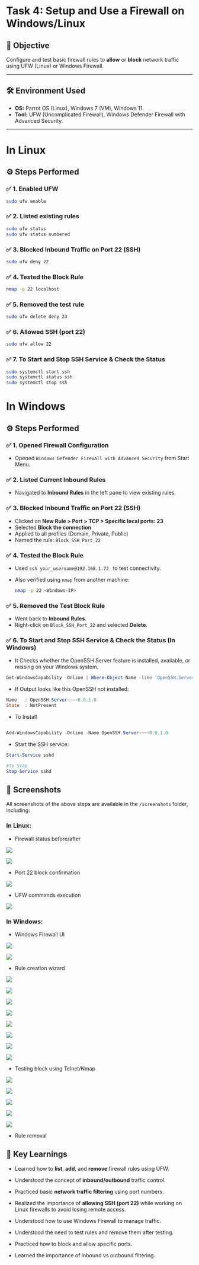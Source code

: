 # Task 4: Setup and Use a Firewall on Windows/Linux

## 🎯 Objective

Configure and test basic firewall rules to **allow** or **block** network traffic using UFW (Linux) or Windows Firewall.

---

## 🛠️ Environment Used

- **OS:** Parrot OS (Linux), Windows 7 (VM), Windows 11.
- **Tool:** UFW (Uncomplicated Firewall),  Windows Defender Firewall with Advanced Security.


---

# In Linux

## ⚙️ Steps Performed

### ✅ 1. Enabled UFW

```bash
sudo ufw enable
```

### ✅ 2. Listed existing rules

```bash
sudo ufw status
sudo ufw status numbered
```

### ✅ 3. Blocked Inbound Traffic on Port 22 (SSH)

```bash
sudo ufw deny 22
```

### ✅ 4. Tested the Block Rule

```bash
nmap -p 22 localhost
```

### ✅ 5. Removed the test rule

```bash
sudo ufw delete deny 23
```

### ✅ 6. Allowed SSH (port 22)

```bash
sudo ufw allow 22
```

### ✅ 7. To Start and Stop SSH Service & Check the Status

```bash
sudo systemctl start ssh
sudo systemctl status ssh
sudo systemctl stop ssh
```



# In Windows

 ## ⚙️ Steps Performed

### ✅ 1. Opened Firewall Configuration

- Opened `Windows Defender Firewall with Advanced Security` from Start Menu.

### ✅ 2. Listed Current Inbound Rules

- Navigated to **Inbound Rules** in the left pane to view existing rules.

### ✅ 3. Blocked Inbound Traffic on Port 22 (SSH)

- Clicked on **New Rule > Port > TCP > Specific local ports: 23**
- Selected **Block the connection**
- Applied to all profiles (Domain, Private, Public)
- Named the rule: `Block_SSH_Port_22`

### ✅ 4. Tested the Block Rule

- Used `ssh your_username@192.168.1.72 ` to test connectivity.
- Also verified using `nmap` from another machine:

  ```bash
  nmap -p 22 <Windows-IP>
  ```
  
### ✅ 5. Removed the Test Block Rule

- Went back to **Inbound Rules**.
- Right-click on `Block_SSH_Port_22` and selected **Delete**.

 ### ✅ 6. To Start and Stop SSH Service & Check the Status (In Windows)

- It Checks whether the OpenSSH Server feature is installed, available, or missing on your Windows system.

```powershell
Get-WindowsCapability -Online | Where-Object Name -like 'OpenSSH.Server*'
```
- If Output looks like this OpenSSH not installed:

```powershell
Name   : OpenSSH.Server~~~~0.0.1.0
State  : NotPresent
```
- To Install

```powershell

Add-WindowsCapability -Online -Name OpenSSH.Server~~~~0.0.1.0

```

- Start the SSH service:

```powershell
Start-Service sshd

#To Stop
Stop-Service sshd
```


## 📸 Screenshots

All screenshots of the above steps are available in the `/screenshots` folder, including:

### In Linux:

- Firewall status before/after

![](https://github.com/Vamsi212/Task-4-Firewall-Configuration/blob/ccfcf02ea9cb91a7f3df9a75206141fe005df551/screenshots/Screenshot%20(399).png)

![](https://github.com/Vamsi212/Task-4-Firewall-Configuration/blob/f02a4378e400b3e4032043a8e36b3a3f31c3fabb/screenshots/Screenshot%20(400).png)

- Port 22 block confirmation

![](https://github.com/Vamsi212/Task-4-Firewall-Configuration/blob/f02a4378e400b3e4032043a8e36b3a3f31c3fabb/screenshots/Screenshot%20(401).png)

- UFW commands execution

![](https://github.com/Vamsi212/Task-4-Firewall-Configuration/blob/f02a4378e400b3e4032043a8e36b3a3f31c3fabb/screenshots/Screenshot%20(402).png)


### In Windows:

- Windows Firewall UI

![](https://github.com/Vamsi212/Task-4-Firewall-Configuration/blob/9f843ac2d49a23842f83f797a6b68d6801b183cb/screenshots/Screenshot%20(403).png)

![](https://github.com/Vamsi212/Task-4-Firewall-Configuration/blob/9f843ac2d49a23842f83f797a6b68d6801b183cb/screenshots/Screenshot%20(404).png)

- Rule creation wizard

![](https://github.com/Vamsi212/Task-4-Firewall-Configuration/blob/9f843ac2d49a23842f83f797a6b68d6801b183cb/screenshots/Screenshot%20(405).png)

![](https://github.com/Vamsi212/Task-4-Firewall-Configuration/blob/9f843ac2d49a23842f83f797a6b68d6801b183cb/screenshots/Screenshot%20(406).png)

![](https://github.com/Vamsi212/Task-4-Firewall-Configuration/blob/9f843ac2d49a23842f83f797a6b68d6801b183cb/screenshots/Screenshot%20(407).png)

![](https://github.com/Vamsi212/Task-4-Firewall-Configuration/blob/9f843ac2d49a23842f83f797a6b68d6801b183cb/screenshots/Screenshot%20(408).png)

![](https://github.com/Vamsi212/Task-4-Firewall-Configuration/blob/9f843ac2d49a23842f83f797a6b68d6801b183cb/screenshots/Screenshot%20(409).png)

![](https://github.com/Vamsi212/Task-4-Firewall-Configuration/blob/9f843ac2d49a23842f83f797a6b68d6801b183cb/screenshots/Screenshot%20(410).png)

![](https://github.com/Vamsi212/Task-4-Firewall-Configuration/blob/9f843ac2d49a23842f83f797a6b68d6801b183cb/screenshots/Screenshot%20(411).png)

![](https://github.com/Vamsi212/Task-4-Firewall-Configuration/blob/050d16620f7771ae7a8e0f921301eba9b3fef774/screenshots/Screenshot%20(412).png)


- Testing block using Telnet/Nmap

![](https://github.com/Vamsi212/Task-4-Firewall-Configuration/blob/57433b9e106ea31054fb64a16d45a86359ce0b83/screenshots/Screenshot%20(413).png)

![](https://github.com/Vamsi212/Task-4-Firewall-Configuration/blob/57433b9e106ea31054fb64a16d45a86359ce0b83/screenshots/Screenshot%20(414).png)

![](https://github.com/Vamsi212/Task-4-Firewall-Configuration/blob/57433b9e106ea31054fb64a16d45a86359ce0b83/screenshots/Screenshot%20(416).png)

![](https://github.com/Vamsi212/Task-4-Firewall-Configuration/blob/57433b9e106ea31054fb64a16d45a86359ce0b83/screenshots/Screenshot%20(417).png)

![](https://github.com/Vamsi212/Task-4-Firewall-Configuration/blob/57433b9e106ea31054fb64a16d45a86359ce0b83/screenshots/Screenshot%20(418).png)

- Rule removal



## 🧠 Key Learnings

- Learned how to **list**, **add**, and **remove** firewall rules using UFW.
    
- Understood the concept of **inbound/outbound** traffic control.
    
- Practiced basic **network traffic filtering** using port numbers.
    
- Realized the importance of **allowing SSH (port 22)** while working on Linux firewalls to avoid losing remote access.
 
- Understood how to use Windows Firewall to manage traffic.
  
- Understood the need to test rules and remove them after testing.

- Practiced how to block and allow specific ports.

- Learned the importance of inbound vs outbound filtering.
